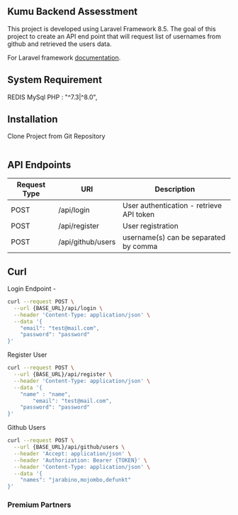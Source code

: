 ## Kumu Backend Assesstment

This project is developed using Laravel Framework 8.5. The goal of this project to create an API end point that will request list of usernames from github and retrieved the users data.

For Laravel framework [documentation](https://laravel.com/docs).
## System Requirement 
REDIS
MySql
PHP : "^7.3|^8.0",

## Installation 
Clone Project from Git Repository
```bash

```
## API Endpoints
| Request Type | URI | Description|
| ------ | ------ | ------ |
| POST | /api/login | User authentication - retrieve API token |
| POST | /api/register | User registration|
| POST | /api/github/users | username(s) can be separated by comma 

## Curl
Login Endpoint - 
```bash
curl --request POST \
  --url {BASE_URL}/api/login \
  --header 'Content-Type: application/json' \
  --data '{
    "email": "test@mail.com",
    "password": "password"
}'
```

Register User
```bash
curl --request POST \
  --url {BASE_URL}/api/register \
  --header 'Content-Type: application/json' \
  --data '{
    "name" : "name",
		"email": "test@mail.com",
    "password": "password"
}'
```
Github Users
```bash
curl --request POST \
  --url {BASE_URL}/api/github/users \
  --header 'Accept: application/json' \
  --header 'Authorization: Bearer {TOKEN}' \
  --header 'Content-Type: application/json' \
  --data '{
    "names": "jarabino,mojombo,defunkt"
}'
```
### Premium Partners


